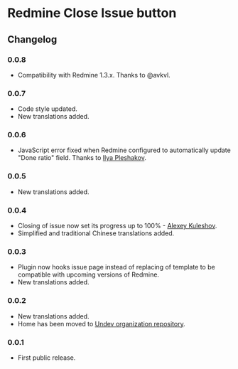 # Redmine Close Issue button

## Changelog

### 0.0.8

- Compatibility with Redmine 1.3.x. Thanks to @avkvl.

### 0.0.7

- Code style updated.
- New translations added.

### 0.0.6

- JavaScript error fixed when Redmine configured to automatically update "Done ratio" field. Thanks to [Ilya Pleshakov](https://github.com/da-eto-ya).

### 0.0.5

- New translations added.

### 0.0.4

- Closing of issue now set its progress up to 100% - [Alexey Kuleshov](https://github.com/kulesa).
- Simplified and traditional Chinese translations added.

### 0.0.3

- Plugin now hooks issue page instead of replacing of template to be compatible with upcoming versions of Redmine.
- New translations added.

### 0.0.2

- New translations added.
- Home has been moved to [Undev organization repository](https://github.com/Undev/redmine_close_button).

### 0.0.1

- First public release.

